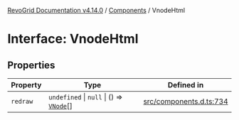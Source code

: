 [RevoGrid Documentation v4.14.0](README.md) / [Components](Namespace.Components.md) / VnodeHtml

# Interface: VnodeHtml

## Properties

| Property | Type | Defined in |
| ------ | ------ | ------ |
| `redraw` | `undefined` \| `null` \| () => [`VNode`](Interface.VNode.md)[] | [src/components.d.ts:734](https://github.com/revolist/revogrid/blob/2b1eda543a592a83efe8431f6a1b419eb9a6f193/src/components.d.ts#L734) |
